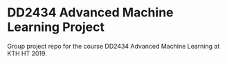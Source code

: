 # DD2434 Advanced Machine Learning Project
Group project repo for the course DD2434 Advanced Machine Learning at KTH HT 2019.
